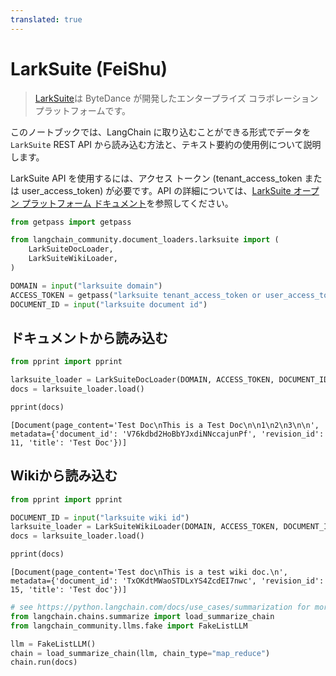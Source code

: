 ```yaml
---
translated: true
---
```


# LarkSuite (FeiShu)

>[LarkSuite](https://www.larksuite.com/)は ByteDance が開発したエンタープライズ コラボレーション プラットフォームです。

このノートブックでは、LangChain に取り込むことができる形式でデータを `LarkSuite` REST API から読み込む方法と、テキスト要約の使用例について説明します。

LarkSuite API を使用するには、アクセス トークン (tenant_access_token または user_access_token) が必要です。API の詳細については、[LarkSuite オープン プラットフォーム ドキュメント](https://open.larksuite.com/document)を参照してください。

```python
from getpass import getpass

from langchain_community.document_loaders.larksuite import (
    LarkSuiteDocLoader,
    LarkSuiteWikiLoader,
)

DOMAIN = input("larksuite domain")
ACCESS_TOKEN = getpass("larksuite tenant_access_token or user_access_token")
DOCUMENT_ID = input("larksuite document id")
```

## ドキュメントから読み込む

```python
from pprint import pprint

larksuite_loader = LarkSuiteDocLoader(DOMAIN, ACCESS_TOKEN, DOCUMENT_ID)
docs = larksuite_loader.load()

pprint(docs)
```

```output
[Document(page_content='Test Doc\nThis is a Test Doc\n\n1\n2\n3\n\n', metadata={'document_id': 'V76kdbd2HoBbYJxdiNNccajunPf', 'revision_id': 11, 'title': 'Test Doc'})]
```

## Wikiから読み込む

```python
from pprint import pprint

DOCUMENT_ID = input("larksuite wiki id")
larksuite_loader = LarkSuiteWikiLoader(DOMAIN, ACCESS_TOKEN, DOCUMENT_ID)
docs = larksuite_loader.load()

pprint(docs)
```

```output
[Document(page_content='Test doc\nThis is a test wiki doc.\n', metadata={'document_id': 'TxOKdtMWaoSTDLxYS4ZcdEI7nwc', 'revision_id': 15, 'title': 'Test doc'})]
```

```python
# see https://python.langchain.com/docs/use_cases/summarization for more details
from langchain.chains.summarize import load_summarize_chain
from langchain_community.llms.fake import FakeListLLM

llm = FakeListLLM()
chain = load_summarize_chain(llm, chain_type="map_reduce")
chain.run(docs)
```
